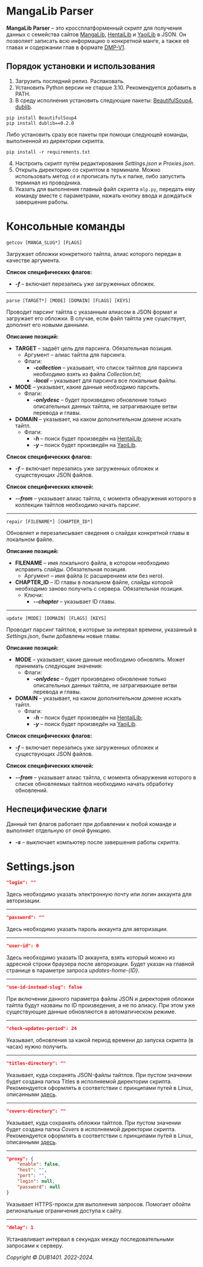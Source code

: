 # MangaLib Parser
**MangaLib Parser** – это кроссплатформенный скрипт для получения данных с семейства сайтов [MangaLib](https://mangalib.me/), [HentaiLib](https://hentailib.me/) и [YaoiLib](https://yaoilib.me/) в JSON. Он позволяет записать всю информацию о конкретной манге, а также её главах и содержании глав в формате [DMP-V1](Examples/DMP-V1.md).

## Порядок установки и использования
1. Загрузить последний релиз. Распаковать.
2. Установить Python версии не старше 3.10. Рекомендуется добавить в PATH.
3. В среду исполнения установить следующие пакеты: [BeautifulSoup4](https://launchpad.net/beautifulsoup), [dublib](https://github.com/DUB1401/dublib).
```
pip install BeautifulSoup4
pip install dublib==0.2.0
```
Либо установить сразу все пакеты при помощи следующей команды, выполненной из директории скрипта.
```
pip install -r requirements.txt
```
4. Настроить скрипт путём редактирования _Settings.json_ и _Proxies.json_.
5. Открыть директорию со скриптом в терминале. Можно использовать метод `cd` и прописать путь к папке, либо запустить терминал из проводника.
6. Указать для выполнения главный файл скрипта `mlp.py`, передать ему команду вместе с параметрами, нажать кнопку ввода и дождаться завершения работы.

# Консольные команды
```
getcov [MANGA_SLUG*] [FLAGS]
```
Загружает обложки конкретного тайтла, алиас которого передан в качестве аргумента.

**Список специфических флагов:**
* _**-f**_ – включает перезапись уже загруженных обложек.
___

```
parse [TARGET*] [MODE] [DOMAIN] [FLAGS] [KEYS]
```
Проводит парсинг тайтла с указанным алиасом в JSON формат и загружает его обложки. В случае, если файл тайтла уже существует, дополнит его новыми данными. 

**Описание позиций:**
* **TARGET** – задаёт цель для парсинга. Обязательная позиция.
	* Аргумент – алиас тайтла для парсинга.
	* Флаги:
		* _**-collection**_ – указывает, что список тайтлов для парсинга необходимо взять из файла _Collection.txt_;
		* _**-local**_ – указывает для парсинга все локальные файлы.
* **MODE** – указывает, какие данные необходимо парсить.
	* Флаги:
		* _**-onlydesc**_ – будет произведено обновление только описательных данных тайтла, не затрагивающее ветви перевода и главы.
* **DOMAIN** – указывает, на каком дополнительном домене искать тайтл.
	* Флаги:
		* _**-h**_ – поиск будет произведён на [HentaiLib](https://hentailib.me/);
		* _**-y**_ – поиск будет произведён на [YaoiLib](https://yaoilib.me/).
		
**Список специфических флагов:**
* _**-f**_ – включает перезапись уже загруженных обложек и существующих JSON файлов.

**Список специфических ключей:**
* _**--from**_ – указывает алиас тайтла, с момента обнаружения которого в коллекции тайтлов необходимо начать парсинг.
___
```
repair [FILENAME*] [CHAPTER_ID*]
```
Обновляет и перезаписывает сведения о слайдах конкретной главы в локальном файле.

**Описание позиций:**
* **FILENAME** – имя локального файла, в котором необходимо исправить слайды. Обязательная позиция.
	* Аргумент – имя файла (с расширением или без него).
* **CHAPTER_ID** – ID главы в локальном файле, слайды которой необходимо заново получить с сервера. Обязательная позиция.
	* Ключи:
		* _**--chapter**_ – указывает ID главы.
___
```
update [MODE] [DOMAIN] [FLAGS] [KEYS]
```
Проводит парсинг тайтлов, в которые за интервал времени, указанный в _Settings.json_, были добавлены новые главы.

**Описание позиций:**
* **MODE** – указывает, какие данные необходимо обновлять. Может принимать следующие значения:
	* Флаги:
		* _**-onlydesc**_ – будет произведено обновление только описательных данных тайтла, не затрагивающее ветви перевода и главы.
* **DOMAIN** – указывает, на каком дополнительном домене искать тайтл.
	* Флаги:
		* _**-h**_ – поиск будет произведён на [HentaiLib](https://hentailib.me/);
		* _**-y**_ – поиск будет произведён на [YaoiLib](https://yaoilib.me/).

**Список специфических флагов:**
* _**-f**_ – включает перезапись уже загруженных обложек и существующих JSON файлов.

**Список специфических ключей:**
* _**--from**_ – указывает алиас тайтла, с момента обнаружения которого в списке обновляемых тайтлов необходимо начать обработку обновлений.

## Неспецифические флаги
Данный тип флагов работает при добавлении к любой команде и выполняет отдельную от оной функцию.
* _**-s**_ – выключает компьютер после завершения работы скрипта.

# Settings.json
```JSON
"login": ""
```
Здесь необходимо указать электронную почту или логин аккаунта для авторизации.
___
```JSON
"password": ""
```
Здесь необходимо указать пароль аккаунта для авторизации.
___
```JSON
"user-id": 0
```
Здесь необходимо указать ID аккаунта, взять который можно из адресной строки браузера после авторизации. Будет указан на главной странице в параметре запроса _updates-home-{ID}_.
___
```JSON
"use-id-instead-slug": false
```
При включении данного параметра файлы JSON и директория обложки тайтла будут названы по ID произведения, а не по алиасу. При этом уже существующие данные обновляются в автоматическом режиме.
___
```JSON
"check-updates-period": 24
```
Указывает, обновления за какой период времени до запуска скрипта (в часах) нужно получить.
___
```JSON
"titles-directory": ""
```
Указывает, куда сохранять JSON-файлы тайтлов. При пустом значении будет создана папка Titles в исполняемой директории скрипта. Рекомендуется оформлять в соответствии с принципами путей в Linux, описанными [здесь](http://cs.mipt.ru/advanced_python/lessons/lab02.html#cd).
___
```JSON
"covers-directory": ""
```
Указывает, куда сохранять обложки тайтлов. При пустом значении будет создана папка _Covers_ в исполняемой директории скрипта. Рекомендуется оформлять в соответствии с принципами путей в Linux, описанными [здесь](http://cs.mipt.ru/advanced_python/lessons/lab02.html#cd).
___
```JSON
"proxy": {
	"enable": false,
	"host": "",
	"port": "",
	"login": null,
	"password": null
}
```
Указывает HTTPS-прокси для выполнения запросов. Помогает обойти региональные ограничения доступа к сайту.
___
```JSON
"delay": 1
```
Устанавливает интервал в секундах между последовательными запросами к серверу.

_Copyright © DUB1401. 2022-2024._
